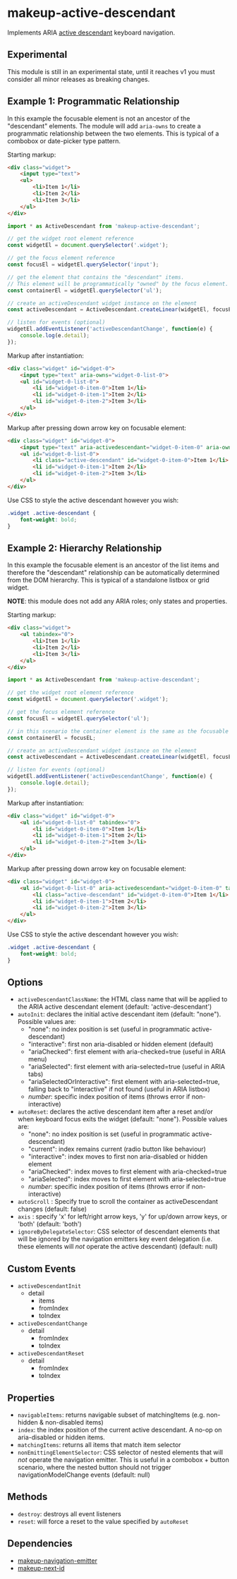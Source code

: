 # makeup-active-descendant

Implements ARIA <a href="https://www.w3.org/WAI/GL/wiki/Using_aria-activedescendant_to_allow_changes_in_focus_within_widgets_to_be_communicated_to_Assistive_Technology">active descendant</a> keyboard navigation.

## Experimental

This module is still in an experimental state, until it reaches v1 you must consider all minor releases as breaking changes.

## Example 1: Programmatic Relationship

In this example the focusable element is not an ancestor of the "descendant" elements. The module will add `aria-owns` to create a programmatic relationship between the two elements. This is typical of a combobox or date-picker type pattern.

Starting markup:

```html
<div class="widget">
    <input type="text">
    <ul>
        <li>Item 1</li>
        <li>Item 2</li>
        <li>Item 3</li>
    </ul>
</div>
```

```js
import * as ActiveDescendant from 'makeup-active-descendant';

// get the widget root element reference
const widgetEl = document.querySelector('.widget');

// get the focus element reference
const focusEl = widgetEl.querySelector('input');

// get the element that contains the "descendant" items.
// This element will be programmatically "owned" by the focus element.
const containerEl = widgetEl.querySelector('ul');

// create an activeDescendant widget instance on the element
const activeDescendant = ActiveDescendant.createLinear(widgetEl, focusEl, containerEl, 'li');

// listen for events (optional)
widgetEl.addEventListener('activeDescendantChange', function(e) {
    console.log(e.detail);
});
```

Markup after instantiation:

```html
<div class="widget" id="widget-0">
    <input type="text" aria-owns="widget-0-list-0">
    <ul id="widget-0-list-0">
        <li id="widget-0-item-0">Item 1</li>
        <li id="widget-0-item-1">Item 2</li>
        <li id="widget-0-item-2">Item 3</li>
    </ul>
</div>
```

Markup after pressing down arrow key on focusable element:

```html
<div class="widget" id="widget-0">
    <input type="text" aria-activedescendant="widget-0-item-0" aria-owns="widget-0-list-0">
    <ul id="widget-0-list-0">
        <li class="active-descendant" id="widget-0-item-0">Item 1</li>
        <li id="widget-0-item-1">Item 2</li>
        <li id="widget-0-item-2">Item 3</li>
    </ul>
</div>
```

Use CSS to style the active descendant however you wish:

```css
.widget .active-descendant {
    font-weight: bold;
}
```

## Example 2: Hierarchy Relationship

In this example the focusable element is an ancestor of the list items and therefore the "descendant" relationship can be automatically determined from the DOM hierarchy. This is typical of a standalone listbox or grid widget.

**NOTE**: this module does not add any ARIA roles; only states and properties.

Starting markup:

```html
<div class="widget">
    <ul tabindex="0">
        <li>Item 1</li>
        <li>Item 2</li>
        <li>Item 3</li>
    </ul>
</div>
```

```js
import * as ActiveDescendant from 'makeup-active-descendant';

// get the widget root element reference
const widgetEl = document.querySelector('.widget');

// get the focus element reference
const focusEl = widgetEl.querySelector('ul');

// in this scenario the container element is the same as the focusable element
const containerEl = focusEL;

// create an activeDescendant widget instance on the element
const activeDescendant = ActiveDescendant.createLinear(widgetEl, focusEl, containerEl, 'li');

// listen for events (optional)
widgetEl.addEventListener('activeDescendantChange', function(e) {
    console.log(e.detail);
});
```

Markup after instantiation:

```html
<div class="widget" id="widget-0">
    <ul id="widget-0-list-0" tabindex="0">
        <li id="widget-0-item-0">Item 1</li>
        <li id="widget-0-item-1">Item 2</li>
        <li id="widget-0-item-2">Item 3</li>
    </ul>
</div>
```

Markup after pressing down arrow key on focusable element:

```html
<div class="widget" id="widget-0">
    <ul id="widget-0-list-0" aria-activedescendant="widget-0-item-0" tabindex="0">
        <li class="active-descendant" id="widget-0-item-0">Item 1</li>
        <li id="widget-0-item-1">Item 2</li>
        <li id="widget-0-item-2">Item 3</li>
    </ul>
</div>
```

Use CSS to style the active descendant however you wish:

```css
.widget .active-descendant {
    font-weight: bold;
}
```

## Options

* `activeDescendantClassName`: the HTML class name that will be applied to the ARIA active descendant element (default: 'active-descendant')
* `autoInit`: declares the initial active descendant item (default: "none"). Possible values are:
    * "none": no index position is set (useful in programmatic active-descendant)
    * "interactive": first non aria-disabled or hidden element (default)
    * "ariaChecked": first element with aria-checked=true (useful in ARIA menu)
    * "ariaSelected": first element with aria-selected=true (useful in ARIA tabs)
    * "ariaSelectedOrInteractive": first element with aria-selected=true, falling back to "interactive" if not found (useful in ARIA listbox)
    * *number*: specific index position of items (throws error if non-interactive)
* `autoReset`: declares the active descendant item after a reset and/or when keyboard focus exits the widget (default: "none"). Possible values are:
    * "none": no index position is set (useful in programmatic active-descendant)
    * "current": index remains current (radio button like behaviour)
    * "interactive": index moves to first non aria-disabled or hidden element
    * "ariaChecked": index moves to first element with aria-checked=true
    * "ariaSelected": index moves to first element with aria-selected=true 
    * *number*: specific index position of items (throws error if non-interactive)
* `autoScroll` : Specify true to scroll the container as activeDescendant changes (default: false)
* `axis` : specify 'x' for left/right arrow keys, 'y' for up/down arrow keys, or 'both' (default: 'both')
* `ignoreByDelegateSelector`: CSS selector of descendant elements that will be ignored by the navigation emitters key event delegation (i.e. these elements will *not* operate the active descendant) (default: null)

## Custom Events

* `activeDescendantInit`
    * detail
        * items
        * fromIndex
        * toIndex
* `activeDescendantChange`
    * detail
        * fromIndex
        * toIndex
* `activeDescendantReset`
    * detail
        * fromIndex
        * toIndex

## Properties

* `navigableItems`: returns navigable subset of matchingItems (e.g. non-hidden & non-disabled items)
* `index`: the index position of the current active descendant. A no-op on aria-disabled or hidden items.
* `matchingItems`: returns all items that match item selector
* `nonEmittingElementSelector`: CSS selector of nested elements that will *not* operate the navigation emitter. This is useful in a combobox + button scenario, where the nested button should not trigger navigationModelChange events (default: null)

## Methods

* `destroy`: destroys all event listeners
* `reset`: will force a reset to the value specified by `autoReset`

## Dependencies

* [makeup-navigation-emitter](https://github.com/makeup/makeup-js/tree/master/packages/makeup-navigation-emitter)
* [makeup-next-id](https://github.com/makeup/makeup-js/tree/master/packages/makeup-next-id)
